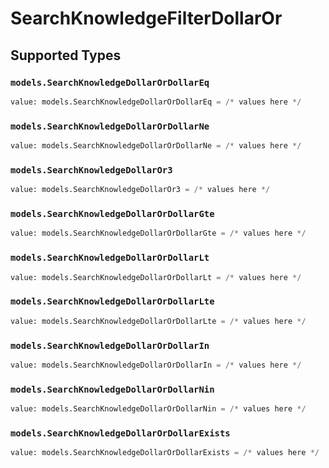 # SearchKnowledgeFilterDollarOr


## Supported Types

### `models.SearchKnowledgeDollarOrDollarEq`

```python
value: models.SearchKnowledgeDollarOrDollarEq = /* values here */
```

### `models.SearchKnowledgeDollarOrDollarNe`

```python
value: models.SearchKnowledgeDollarOrDollarNe = /* values here */
```

### `models.SearchKnowledgeDollarOr3`

```python
value: models.SearchKnowledgeDollarOr3 = /* values here */
```

### `models.SearchKnowledgeDollarOrDollarGte`

```python
value: models.SearchKnowledgeDollarOrDollarGte = /* values here */
```

### `models.SearchKnowledgeDollarOrDollarLt`

```python
value: models.SearchKnowledgeDollarOrDollarLt = /* values here */
```

### `models.SearchKnowledgeDollarOrDollarLte`

```python
value: models.SearchKnowledgeDollarOrDollarLte = /* values here */
```

### `models.SearchKnowledgeDollarOrDollarIn`

```python
value: models.SearchKnowledgeDollarOrDollarIn = /* values here */
```

### `models.SearchKnowledgeDollarOrDollarNin`

```python
value: models.SearchKnowledgeDollarOrDollarNin = /* values here */
```

### `models.SearchKnowledgeDollarOrDollarExists`

```python
value: models.SearchKnowledgeDollarOrDollarExists = /* values here */
```


